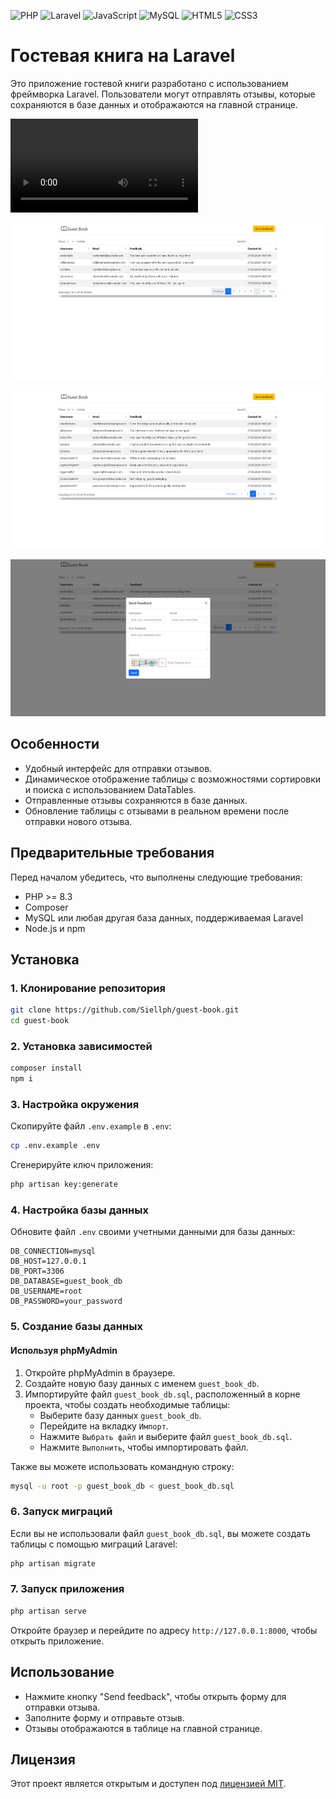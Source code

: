 ![PHP](https://img.shields.io/badge/-PHP-000?&logo=PHP) ![Laravel](https://img.shields.io/badge/-Laravel-000?&logo=Laravel) ![JavaScript](https://img.shields.io/badge/-JavaScript-000?&logo=JavaScript) ![MySQL](https://img.shields.io/badge/-MySQL-000?&logo=MySQL) ![HTML5](https://img.shields.io/badge/-HTML5-000?&logo=HTML5) ![CSS3](https://img.shields.io/badge/-CSS3-000?&logo=CSS3) 

# Гостевая книга на Laravel

Это приложение гостевой книги разработано с использованием фреймворка Laravel. Пользователи могут отправлять отзывы, которые сохраняются в базе данных и отображаются на главной странице.

![Видео](/assets/4.mp4)

![главная страница 1](/assets/1.png)

![Гланая стрганица 2](/assets/2.png)

![Форма](/assets/3.png)

## Особенности

- Удобный интерфейс для отправки отзывов.
- Динамическое отображение таблицы с возможностями сортировки и поиска с использованием DataTables.
- Отправленные отзывы сохраняются в базе данных.
- Обновление таблицы с отзывами в реальном времени после отправки нового отзыва.

## Предварительные требования

Перед началом убедитесь, что выполнены следующие требования:

- PHP >= 8.3
- Composer
- MySQL или любая другая база данных, поддерживаемая Laravel
- Node.js и npm

## Установка

### 1. Клонирование репозитория

```bash
git clone https://github.com/Siellph/guest-book.git
cd guest-book
```

### 2. Установка зависимостей

```bash
composer install
npm i
```

### 3. Настройка окружения

Скопируйте файл `.env.example` в `.env`:

```bash
cp .env.example .env
```

Сгенерируйте ключ приложения:

```bash
php artisan key:generate
```

### 4. Настройка базы данных

Обновите файл `.env` своими учетными данными для базы данных:

```plaintext
DB_CONNECTION=mysql
DB_HOST=127.0.0.1
DB_PORT=3306
DB_DATABASE=guest_book_db
DB_USERNAME=root
DB_PASSWORD=your_password
```

### 5. Создание базы данных

#### Используя phpMyAdmin

1. Откройте phpMyAdmin в браузере.
2. Создайте новую базу данных с именем `guest_book_db`.
3. Импортируйте файл `guest_book_db.sql`, расположенный в корне проекта, чтобы создать необходимые таблицы:
   - Выберите базу данных `guest_book_db`.
   - Перейдите на вкладку `Импорт`.
   - Нажмите `Выбрать файл` и выберите файл `guest_book_db.sql`.
   - Нажмите `Выполнить`, чтобы импортировать файл.

Также вы можете использовать командную строку:

```bash
mysql -u root -p guest_book_db < guest_book_db.sql
```

### 6. Запуск миграций

Если вы не использовали файл `guest_book_db.sql`, вы можете создать таблицы с помощью миграций Laravel:

```bash
php artisan migrate
```

### 7. Запуск приложения

```bash
php artisan serve
```

Откройте браузер и перейдите по адресу `http://127.0.0.1:8000`, чтобы открыть приложение.

## Использование

- Нажмите кнопку "Send feedback", чтобы открыть форму для отправки отзыва.
- Заполните форму и отправьте отзыв.
- Отзывы отображаются в таблице на главной странице.

## Лицензия

Этот проект является открытым и доступен под [лицензией MIT](LICENSE).
